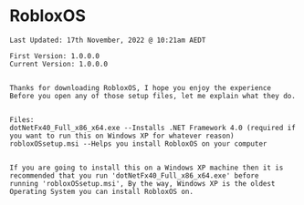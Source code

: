 # RobloxOS
~~~~~~~~~~~~~~~~~~~~~~~~~~~~~~~~~~~~~~~~~~~~~~~~~~~~~~~~~~~
Last Updated: 17th November, 2022 @ 10:21am AEDT

First Version: 1.0.0.0
Current Version: 1.0.0.0


Thanks for downloading RobloxOS, I hope you enjoy the experience
Before you open any of those setup files, let me explain what they do.


Files:
dotNetFx40_Full_x86_x64.exe --Installs .NET Framework 4.0 (required if you want to run this on Windows XP for whatever reason)
robloxOSsetup.msi --Helps you install RobloxOS on your computer


If you are going to install this on a Windows XP machine then it is recommended that you run 'dotNetFx40_Full_x86_x64.exe' before
running 'robloxOSsetup.msi', By the way, Windows XP is the oldest Operating System you can install RobloxOS on.
~~~~~~~~~~~~~~~~~~~~~~~~~~~~~~~~~~~~~~~~~~~~~~~~~~~~~~~~~~~

